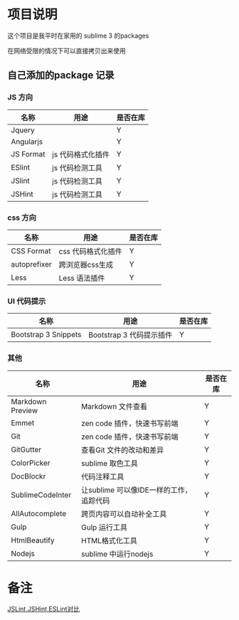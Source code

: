 # 项目说明

这个项目是我平时在家用的 sublime 3 的packages

在网络受限的情况下可以直接拷贝出来使用

## 自己添加的package 记录



### JS 方向

|名称|用途|是否在库|
|---|---|---|
|Jquery||Y|
|Angularjs||Y|
|JS Format|js 代码格式化插件|Y|
|ESlint|js 代码检测工具|Y|
|JSlint|js 代码检测工具|Y|
|JSHint|js 代码检测工具|Y|


### css 方向
|名称|用途|是否在库|
|---|---|---|
|CSS Format|css 代码格式化插件|Y|
|autoprefixer|跨浏览器css生成|Y|
|Less|Less 语法插件|Y|


### UI 代码提示
|名称|用途|是否在库|
|---|---|---|
|Bootstrap 3 Snippets|Bootstrap 3 代码提示插件|Y|


### 其他
|名称|用途|是否在库|
|---|---|---|
|Markdown Preview|Markdown 文件查看|Y|
|Emmet|zen code 插件，快速书写前端|Y|
|Git|zen code 插件，快速书写前端|Y|
|GitGutter|查看Git 文件的改动和差异|Y|
|ColorPicker|sublime 取色工具|Y|
|DocBlockr|代码注释工具|Y|
|SublimeCodeInter|让sublime 可以像IDE一样的工作，追踪代码|Y|
|AllAutocomplete|跨页内容可以自动补全工具|Y|
|Gulp|Gulp 运行工具|Y|
|HtmlBeautify|HTML格式化工具|Y|
|Nodejs|sublime 中运行nodejs|Y|



# 备注
[JSLint,JSHint,ESLint对比](http://jingyan.baidu.com/article/37bce2be7c34b61003f3a25e.html)